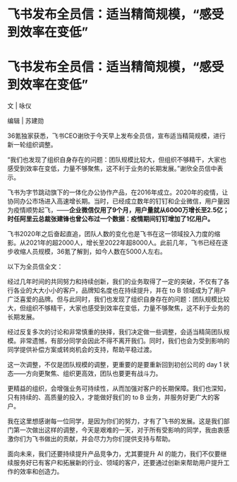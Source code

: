 # 飞书发布全员信：适当精简规模，“感受到效率在变低”

# 飞书发布全员信：适当精简规模，“感受到效率在变低”

文 | 咏仪

编辑 | 苏建勋

36氪独家获悉，飞书CEO谢欣于今天早上发布全员信，宣布适当精简规模，进行新一轮组织调整。

“我们也发现了组织自身存在的问题：团队规模比较大，但组织不够精干，大家也感受到效率在变低，力量不够聚焦，这不利于业务的长期发展。”谢欣全员信中表示。

飞书为字节跳动旗下的一体化办公协作产品，在2016年成立。2020年的疫情，让协同办公市场进入高速增长期。当时，已经成立数年的钉钉和企业微信，用户量因为疫情顺势起飞，——**企业微信仅用了9个月，用户量就从6000万增长至2.5亿；时任阿里云总裁张建锋也曾公布过一个数据：疫情期间钉钉增加了1亿用户。**

飞书2020年之后奋起直追，团队人数的变化也是飞书在这一领域投入力度的缩影。从2021年的超2000人，增长至2022年超8000人。此前几年，飞书已经在逐步收缩人员规模，36氪了解到，如今人数在5000人左右。

以下为全员信全文：

经过几年时间的共同努力和持续创新，我们的业务取得了一定的突破，不仅有了各行各业的大大小小的客户，品牌知名度也在持续提升，并在 to B
领域成为了用户广泛喜爱的品牌。但与此同时，我们也发现了组织自身存在的问题：团队规模比较大，但组织不够精干，大家也感受到效率在变低，力量不够聚焦，这不利于业务的长期发展。

经过反复多次的讨论和非常慎重的抉择，我们决定做一些调整，会适当精简团队规模。非常遗憾，有部分同学会因此不得不离开我们。同时，我们也会为受到影响的同学提供补偿方案或转岗机会的支持，帮助平稳过渡。

这一次调整，不仅是团队规模的调整，更重要的是要重新回到初创公司的 day 1 状态——方向更聚焦、组织更高效，团队也要更有战斗力。

更精益的组织，会增强业务可持续性，从而加强对客户的长期保障。我们也深知，只有持续的、高质量的投入，才能做好我们的 to B 业务，并服务好更广大的客户。

我在这里想感谢每一位同学，是因为你们的努力，才有了飞书的发展。这是我们部门第一次做出这样的调整，今天是艰难的一天，对于所有受影响的同学，我由衷感激你们为飞书做出的贡献，并会尽力为你们提供支持与帮助。

面向未来，我们还要持续提升产品竞争力，尤其要提升 AI
的能力，我们不仅要继续服务好已有客户和拓展新的行业、领域的客户，还要通过创新来帮助用户提升工作的效率和创造力。


